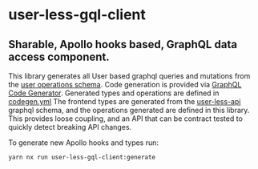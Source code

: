 # user-less-gql-client

## Sharable, Apollo hooks based, GraphQL data access component.

This library generates all User based graphql queries and mutations from the
[user operations schema](src/lib/graphql/user-operations.graphql).
Code generation is provided via [GraphQL Code Generator](https://graphql-code-generator.com/). Generated
types and operations are defined in [codegen.yml](codegen.yml)
The frontend types are generated from the [user-less-api](../../apps/user-less-api/src/graphql/schema.graphql) graphql schema, and the operations
generated are defined in this library. This provides loose coupling, and an API that can be
contract tested to quickly detect breaking API changes.

To generate new Apollo hooks and types run:

```bash
yarn nx run user-less-gql-client:generate
```
